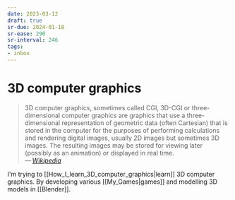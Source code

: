 ```yaml
---
date: 2023-03-12
draft: true
sr-due: 2024-01-18
sr-ease: 290
sr-interval: 246
tags:
- inbox
---
```


# 3D computer graphics

> 3D computer graphics, sometimes called CGI, 3D-CGI or three-dimensional
> computer graphics are graphics that use a three-dimensional representation of
> geometric data (often Cartesian) that is stored in the computer for the
> purposes of performing calculations and rendering digital images, usually 2D
> images but sometimes 3D images. The resulting images may be stored for viewing
> later (possibly as an animation) or displayed in real time.\
> — <cite>[Wikipedia](https://en.wikipedia.org/wiki/3D_computer_graphics)</cite>

I'm trying to [[How_I_learn_3D_computer_graphics|learn]] 3D computer graphics.
By developing various [[My_Games|games]] and modelling 3D models in [[Blender]].
